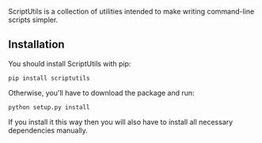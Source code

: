 ScriptUtils is a collection of utilities intended to make writing command-line
scripts simpler.

Installation
------------

You should install ScriptUtils with pip:

    pip install scriptutils

Otherwise, you'll have to download the package and run:

    python setup.py install

If you install it this way then you will also have to install all necessary
dependencies manually.
